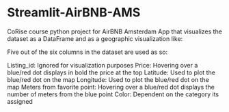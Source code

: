 # Streamlit-AirBNB-AMS
CoRise course python project for AirBNB Amsterdam
App that visualizes the dataset as a DataFrame and as a geographic visualization like:



Five out of the six columns in the dataset are used as so:

Listing_id: Ignored for visualization purposes
Price: Hovering over a blue/red dot displays in bold the price at the top
Latitude: Used to plot the blue/red dot on the map
Longitude: Used to plot the blue/red dot on the map
Meters from favorite point: Hovering over a blue/red dot displays the number of meters from the blue point
Color: Dependent on the category its assigned
